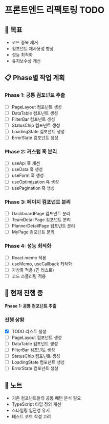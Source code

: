 # 프론트엔드 리팩토링 TODO

## 🎯 목표
- 코드 중복 제거
- 컴포넌트 재사용성 향상
- 성능 최적화
- 유지보수성 개선

## 📋 Phase별 작업 계획

### Phase 1: 공통 컴포넌트 추출
- [ ] PageLayout 컴포넌트 생성
- [ ] DataTable 컴포넌트 생성
- [ ] FilterBar 컴포넌트 생성
- [ ] StatusChip 컴포넌트 생성
- [ ] LoadingState 컴포넌트 생성
- [ ] ErrorState 컴포넌트 생성

### Phase 2: 커스텀 훅 분리
- [ ] useApi 훅 개선
- [ ] useData 훅 생성
- [ ] useForm 훅 생성
- [ ] useOptimization 훅 생성
- [ ] usePagination 훅 생성

### Phase 3: 페이지 컴포넌트 분리
- [ ] DashboardPage 컴포넌트 분리
- [ ] TeamDetailPage 컴포넌트 분리
- [ ] PlannerDetailPage 컴포넌트 분리
- [ ] MyPage 컴포넌트 분리

### Phase 4: 성능 최적화
- [ ] React.memo 적용
- [ ] useMemo, useCallback 최적화
- [ ] 가상화 적용 (긴 리스트)
- [ ] 코드 스플리팅 적용

## 🚀 현재 진행 중
**Phase 1: 공통 컴포넌트 추출**

### 진행 상황
- [x] TODO 리스트 생성
- [ ] PageLayout 컴포넌트 생성
- [ ] DataTable 컴포넌트 생성
- [ ] FilterBar 컴포넌트 생성
- [ ] StatusChip 컴포넌트 생성
- [ ] LoadingState 컴포넌트 생성
- [ ] ErrorState 컴포넌트 생성

## 📝 노트
- 기존 컴포넌트들의 공통 패턴 분석 필요
- TypeScript 타입 정의 개선
- 스타일링 일관성 유지
- 테스트 코드 작성 고려 